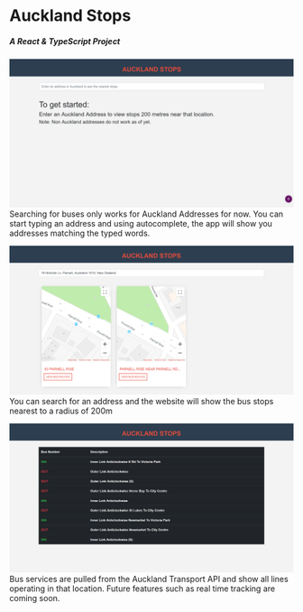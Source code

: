 # Auckland Stops
##### A React & TypeScript Project

![Main Screen](https://github.com/PreetPatel/React-TransportApp/blob/master/Main.PNG)
Searching for buses only works for Auckland Addresses for now. You can start typing an address and using autocomplete, the app will show you addresses matching the typed words.

![Search For An Address](https://github.com/PreetPatel/React-TransportApp/blob/master/Search.PNG)
You can search for an address and the website will show the bus stops nearest to a radius of 200m

![View Bus Services](https://github.com/PreetPatel/React-TransportApp/blob/master/busRoutes.PNG)
Bus services are pulled from the Auckland Transport API and show all lines operating in that location. Future features such as real time tracking are coming soon.

